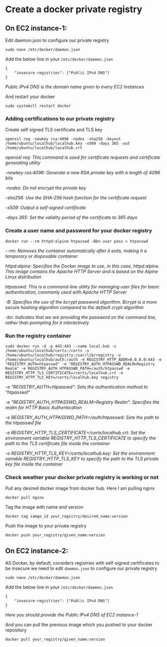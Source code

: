 # Create a docker private registry

## On EC2 instance-1:

Edit daemon.json to configure our private registry
```
sudo nano /etc/docker/daemon.json
```
Add the below line in your `/etc/docker/daemon.json` 
```
{
    "insecure-registries": ["Public IPv4 DNS"]
}
```
*Public IPv4 DNS is the domain name given to every EC2 Instances*

And restart your docker
```
sudo systemctl restart docker
```
### Adding certifications to our private registry

Create self signed TLS certificate and TLS key
```
openssl req -newkey rsa:4096 -nodes -sha256 -keyout /home/ubuntu/localhub/localhub.key -x509 -days 365 -out /home/ubuntu/localhub/localhub.crt
```

*openssl req: This command is used for certificate requests and certificate generating utility*

*-newkey rsa:4096: Generate a new RSA private key with a length of 4096 bits*

*-nodes: Do not encrypt the private key*

*-sha256: Use the SHA-256 hash function for the certificate request*

*-x509: Output a self-signed certificate*

*-days 365: Set the validity period of the certificate to 365 days*

### Create a user name and password for your docker registry
```
docker run --rm httpd:alpine htpasswd -Bbn user pass > htpasswd
```

*--rm: Removes the container automatically after it exits, making it a temporary or disposable container*

*httpd:alpine: Specifies the Docker image to use, in this case, httpd:alpine. This image contains the Apache HTTP Server and is based on the Alpine Linux distribution*

*htpasswd: This is a command-line utility for managing user files for basic authentication, commonly used with Apache HTTP Server*

*-B: Specifies the use of the bcrypt password algorithm. Bcrypt is a more secure hashing algorithm compared to the default crypt algorithm*

*-bn: Indicates that we are providing the password on the command line, rather than prompting for it interactively*

### Run the registry container
```
sudo docker run -d -p 443:443 --name local.hub -v /home/ubuntu/localhub/certs:/certs -v /home/ubuntu/localhub/registry:/var/lib/registry -v /home/ubuntu/localhub/auth:/auth -e REGISTRY_HTTP_ADDR=0.0.0.0:443 -e "REGISTRY_AUTH=htpasswd" -e "REGISTRY_AUTH_HTPASSWD_REALM=Registry Realm" -e REGISTRY_AUTH_HTPASSWD_PATH=/auth/htpasswd -e REGISTRY_HTTP_TLS_CERTIFICATE=/certs/localhub.crt -e REGISTRY_HTTP_TLS_KEY=/certs/localhub.key registry
```

*-e "REGISTRY_AUTH=htpasswd": Sets the authentication method to "htpasswd"*

*-e "REGISTRY_AUTH_HTPASSWD_REALM=Registry Realm": Specifies the realm for HTTP Basic Authentication*

*-e REGISTRY_AUTH_HTPASSWD_PATH=/auth/htpasswd: Sets the path to the htpasswd file*

*-e REGISTRY_HTTP_TLS_CERTIFICATE=/certs/localhub.crt: Set the environment variable REGISTRY_HTTP_TLS_CERTIFICATE to specify the path to the TLS certificate file inside the container*

*-e REGISTRY_HTTP_TLS_KEY=/certs/localhub.key: Set the environment variable REGISTRY_HTTP_TLS_KEY to specify the path to the TLS private key file inside the container*

### Check weather your docker private registry is working or not

Pull any desired docker image from docker hub.
Here I am pulling nginx
```
docker pull nginx
```
Tag the image with name and version
```
docker tag iamge_id your_regsitry/desired_name:version
```
Push the image to your private registry
```
docker push your_registry/given_name:version
```
## On EC2 instance-2:

AS Docker, by default, considers registries with self-signed certificates to be insecure we need to edit `daemon.json` to configure our private registry
```
sudo nano /etc/docker/daemon.json
```
Add the below line in your `/etc/docker/daemon.json`
```
{
    "insecure-registries": ["Public IPv4 DNS"]
}
```
*Here you should provide the Public IPv4 DNS of EC2 instance-1*

And you can pull the previous image which you pushed to your docker repository
```
docker pull your_registry/given_name:version
```